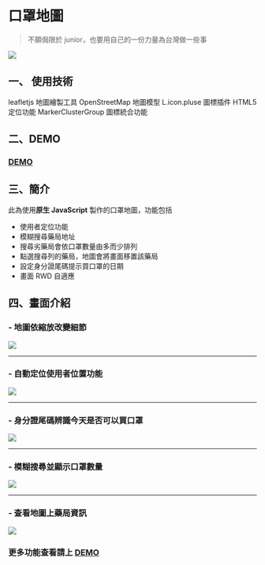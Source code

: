 # 口罩地圖
> 不願侷限於 junior，也要用自己的一份力量為台灣做一些事

![](https://i.imgur.com/Kgjw3wT.png)
## 一、 使用技術
leafletjs 地圖繪製工具
OpenStreetMap 地圖模型
L.icon.pluse 圖標插件
HTML5 定位功能
MarkerClusterGroup 圖標統合功能
## 二、DEMO
### [DEMO](https://chiachipai.github.io/MaskMap/)

## 三、簡介
此為使用**原生 JavaScript** 製作的口罩地圖，功能包括 
- 使用者定位功能
- 模糊搜尋藥局地址
- 搜尋劣藥局會依口罩數量由多而少排列
- 點選搜尋列的藥局，地圖會將畫面移置該藥局
- 設定身分證尾碼提示買口罩的日期 
- 畫面 RWD 自適應

## 四、畫面介紹
### - 地圖依縮放改變細節
![](https://i.imgur.com/otx6eII.png)
***
### - 自動定位使用者位置功能
![](https://i.imgur.com/JvOfMjw.png)
***

### - 身分證尾碼辨識今天是否可以買口罩
![](https://i.imgur.com/jvoOilM.png)
***

### - 模糊搜尋並顯示口罩數量
![](https://i.imgur.com/5YejFD0.png)
***

### - 查看地圖上藥局資訊
![](https://i.imgur.com/Z8dvKrT.png)

### 更多功能查看請上 [DEMO](https://chiachipai.github.io/MaskMap/)
